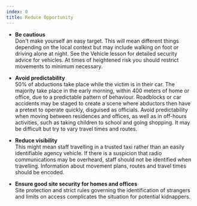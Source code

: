 ```yaml
---
index: 0
title: Reduce Opportunity
---
```

*   **Be cautious**  
Don't make yourself an easy target. This will mean different things depending on the local context but may include walking on foot or driving alone at night. See the Vehicle lesson for detailed security advice for vehicles. At times of heightened risk you should restrict movements to minimum necessary.

*   **Avoid predictability**  
50% of abductions take place while the victim is in their car. The majority take place in the early morning, within 400 meters of home or office, due to a predictable pattern of behaviour. Roadblocks or car accidents may be staged to create a scene where abductors then have a pretext to operate quickly, disguised as officials. Avoid predictability when moving between residences and offices, as well as in off-hours activities, such as taking children to school and going shopping. It may be difficult but try to vary travel times and routes.

*   **Reduce visibility**  
This might mean staff travelling in a trusted taxi rather than an easily identifiable agency vehicle. If there is a suspicion that radio communications may be overheard, staff should not be identified when travelling. Information about movement plans, routes and travel times should be encoded.

*   **Ensure good site security for homes and offices**   
Site protection and strict rules governing the identification of strangers and limits on access complicates the situation for potential kidnappers.